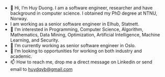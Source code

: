 - 👋 Hi, I’m Huy Duong. I am a software engineer, researcher and have background in computer science. I obtained my PhD degree at NTNU, Norway.
- I am working as a senior software engineer in Elhub, Statnett. 
- 👀 I’m interested in Programming, Computer Science, Algorithm, Mathematics, Data Mining, Optimization, Artificial Intelligence, Machine Learning, and Security.
- 🌱 I’m currently working as senior software engineer in Oslo.
- 💞️ I’m looking to opportunities for working on both industry and academic.
- 📫 How to reach me, drop me a direct message on Linkedin or send email to huydqyb@gmail.com

<!---
thi3nl0ng/thi3nl0ng is a ✨ special ✨ repository because its `README.md` (this file) appears on your GitHub profile.
You can click the Preview link to take a look at your changes.
--->

